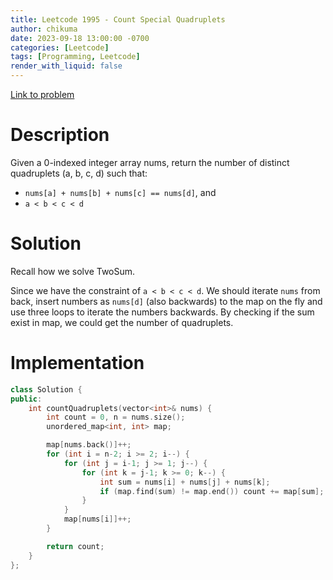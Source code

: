 ```yaml
---
title: Leetcode 1995 - Count Special Quadruplets
author: chikuma
date: 2023-09-18 13:00:00 -0700
categories: [Leetcode]
tags: [Programming, Leetcode]
render_with_liquid: false
---
```


[Link to problem](https://leetcode.com/problems/count-special-quadruplets/)

# Description

Given a 0-indexed integer array nums, return the number of distinct quadruplets (a, b, c, d) such that:

* `nums[a] + nums[b] + nums[c] == nums[d]`, and
* `a < b < c < d`


# Solution

Recall how we solve TwoSum.

Since we have the constraint of `a < b < c < d`. We should iterate `nums` from
back, insert numbers as `nums[d]` (also backwards) to the map on the fly and use
three loops to iterate the numbers backwards. By checking if the sum exist in
map, we could get the number of quadruplets.

# Implementation

```cpp
class Solution {
public:
    int countQuadruplets(vector<int>& nums) {
        int count = 0, n = nums.size();
        unordered_map<int, int> map;

        map[nums.back()]++;
        for (int i = n-2; i >= 2; i--) {
            for (int j = i-1; j >= 1; j--) {
                for (int k = j-1; k >= 0; k--) {
                    int sum = nums[i] + nums[j] + nums[k];
                    if (map.find(sum) != map.end()) count += map[sum];
                }
            }
            map[nums[i]]++;
        }

        return count;
    }
};
```